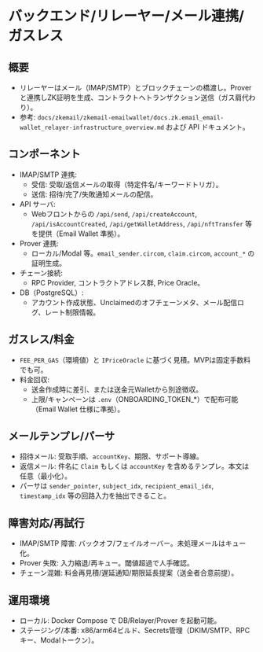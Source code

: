 # バックエンド/リレーヤー/メール連携/ガスレス

## 概要
- リレーヤーはメール（IMAP/SMTP）とブロックチェーンの橋渡し。Prover と連携しZK証明を生成、コントラクトへトランザクション送信（ガス肩代わり）。
- 参考: `docs/zkemail/zkemail-emailwallet/docs.zk.email_email-wallet_relayer-infrastructure_overview.md` および API ドキュメント。

## コンポーネント
- IMAP/SMTP 連携:
  - 受信: 受取/返信メールの取得（特定件名/キーワードトリガ）。
  - 送信: 招待/完了/失敗通知メールの配信。
- API サーバ:
  - Webフロントからの `/api/send`, `/api/createAccount`, `/api/isAccountCreated`, `/api/getWalletAddress`, `/api/nftTransfer` 等を提供（Email Wallet 準拠）。
- Prover 連携:
  - ローカル/Modal 等。`email_sender.circom`, `claim.circom`, `account_*` の証明生成。
- チェーン接続:
  - RPC Provider, コントラクトアドレス群, Price Oracle。
- DB（PostgreSQL）:
  - アカウント作成状態、Unclaimedのオフチェーンメタ、メール配信ログ、レート制限情報。

## ガスレス/料金
- `FEE_PER_GAS`（環境値）と `IPriceOracle` に基づく見積。MVPは固定手数料でも可。
- 料金回収:
  - 送金作成時に差引、または送金元Walletから別途徴収。
  - 上限/キャンペーンは `.env`（ONBOARDING_TOKEN_*）で配布可能（Email Wallet 仕様に準拠）。

## メールテンプレ/パーサ
- 招待メール: 受取手順、`accountKey`、期限、サポート導線。
- 返信メール: 件名に `Claim` もしくは `accountKey` を含めるテンプレ。本文は任意（最小化）。
- パーサは `sender_pointer`, `subject_idx`, `recipient_email_idx`, `timestamp_idx` 等の回路入力を抽出できること。

## 障害対応/再試行
- IMAP/SMTP 障害: バックオフ/フェイルオーバー。未処理メールはキュー化。
- Prover 失敗: 入力縮退/再キュー。閾値超過で人手確認。
- チェーン混雑: 料金再見積/遅延通知/期限延長提案（送金者合意前提）。

## 運用環境
- ローカル: Docker Compose で DB/Relayer/Prover を起動可能。
- ステージング/本番: x86/arm64ビルド、Secrets管理（DKIM/SMTP、RPCキー、Modalトークン）。

